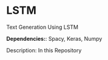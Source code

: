 # LSTM
Text Generation Using LSTM

**Dependencies:**:
Spacy, Keras, Numpy

Description:
In this Repository 
